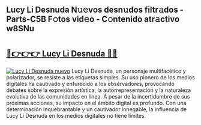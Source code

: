 ## Lucy Li Desnuda N𝚞𝚎vos desn𝚞dos filtr𝚊dos - Parts-C5B F𝚘tos vid𝚎o - C𝚘ntenido atr𝚊ctivo w8SNu

# <h2><a href="http://mbcuj0.tromn.icu/?c=Lucy+Li+Desnuda">🔗👉👉👉 Lucy Li Desnuda 🔗🔗</a></h2>

[![Lucy Li Desnuda nuevo](https://i.imgur.com/pEAQMta.gif)](http://mbcuj0.tromn.icu/?c=Lucy+Li+Desnuda)
Lucy Li Desnuda, un personaje multifacético y polarizador, se resiste a las etiquetas simples. Su uso pionero de los medios digitales ha cautivado y enfurecido a los observadores, provocando debates sobre la expresión artística, la autorrepresentación y la naturaleza evolutiva de las comunidades en línea. A pesar de la incertidumbre de sus próximas acciones, su impacto en el ámbito digital es profundo. Con una determinación inquebrantable y un cautivador innegable, la influencia de Lucy Li Desnuda en los medios digitales no tiene límites.
